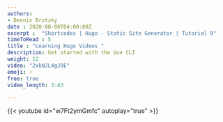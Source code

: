 ```yaml
---
authors:
- Dennis Brotzky
date : 2020-08-08T04:00:00Z
excerpt :  "Shortcodes | Hugo - Static Site Generator | Tutorial 9"
timeToRead : 5
title : "Learning Hugo Videos "
description: Get started with the Vue CLI
weight: 12
video: "2xkNJL4gJ9E"
emoji: ⚡
free: true
video_length: 3:43

---
```


{{< youtube id="w7Ft2ymGmfc" autoplay="true" >}}
